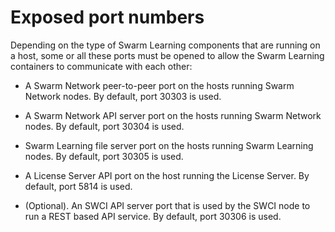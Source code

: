 # <a name="GUID-AC94A4EE-75B2-4381-9B79-94E4037D6DE9"/> Exposed port numbers

Depending on the type of Swarm Learning components that are running on a host, some or all these ports must be opened to allow the Swarm Learning containers to communicate with each other:

-   A Swarm Network peer-to-peer port on the hosts running Swarm Network nodes. By default, port 30303 is used.

-   A Swarm Network API server port on the hosts running Swarm Network nodes. By default, port 30304 is used.

-   Swarm Learning file server port on the hosts running Swarm Learning nodes. By default, port 30305 is used.

-   A License Server API port on the host running the License Server. By default, port 5814 is used.

-   \(Optional\). An SWCI API server port that is used by the SWCI node to run a REST based API service. By default, port 30306 is used.


